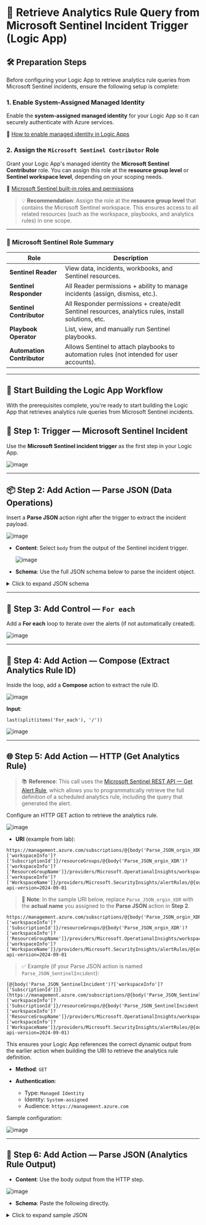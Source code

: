 # 🚨 Retrieve Analytics Rule Query from Microsoft Sentinel Incident Trigger (Logic App)

## 🛠️ Preparation Steps

Before configuring your Logic App to retrieve analytics rule queries from Microsoft Sentinel incidents, ensure the following setup is complete:

### 1. Enable System-Assigned Managed Identity

Enable the **system-assigned managed identity** for your Logic App so it can securely authenticate with Azure services.

🔗 [How to enable managed identity in Logic Apps](https://learn.microsoft.com/en-us/azure/logic-apps/authenticate-with-managed-identity?tabs=consumption)

### 2. Assign the `Microsoft Sentinel Contributor` Role

Grant your Logic App's managed identity the **Microsoft Sentinel Contributor** role. You can assign this role at the **resource group level** or **Sentinel workspace level**, depending on your scoping needs.

🔗 [Microsoft Sentinel built-in roles and permissions](https://learn.microsoft.com/en-us/azure/sentinel/roles)

> 💡 **Recommendation**: Assign the role at the **resource group level** that contains the Microsoft Sentinel workspace. This ensures access to all related resources (such as the workspace, playbooks, and analytics rules) in one scope.

---

### 🧾 Microsoft Sentinel Role Summary

| Role                       | Description                                                                                          |
| -------------------------- | ---------------------------------------------------------------------------------------------------- |
| **Sentinel Reader**        | View data, incidents, workbooks, and Sentinel resources.                                             |
| **Sentinel Responder**     | All Reader permissions + ability to manage incidents (assign, dismiss, etc.).                        |
| **Sentinel Contributor**   | All Responder permissions + create/edit Sentinel resources, analytics rules, install solutions, etc. |
| **Playbook Operator**      | List, view, and manually run Sentinel playbooks.                                                     |
| **Automation Contributor** | Allows Sentinel to attach playbooks to automation rules (not intended for user accounts).            |

---

## 🚀 Start Building the Logic App Workflow

With the prerequisites complete, you're ready to start building the Logic App that retrieves analytics rule queries from Microsoft Sentinel incidents.
## 🔁 Step 1: Trigger — Microsoft Sentinel Incident

Use the **Microsoft Sentinel incident trigger** as the first step in your Logic App.

![image](https://github.com/user-attachments/assets/7a090e5b-337a-4b36-9948-95c0f3296d37)

---

## 📦 Step 2: Add Action — Parse JSON (Data Operations)

Insert a **Parse JSON** action right after the trigger to extract the incident payload.

![image](https://github.com/user-attachments/assets/710cbf1c-59b3-45be-a2c6-950a28b4ccd6)

* **Content**: Select `body` from the output of the Sentinel incident trigger.

  ![image](https://github.com/user-attachments/assets/9b302155-16d2-4b12-b4c7-5d1a063f3683)

* **Schema**: Use the full JSON schema below to parse the incident object.

<details>
  <summary>Click to expand JSON schema</summary>

```json
{
  "type": "object",
  "properties": {
    "eventUniqueId": {
      "type": "string"
    },
    "objectSchemaType": {
      "type": "string"
    },
    "objectEventType": {
      "type": "string"
    },
    "workspaceInfo": {
      "type": "object",
      "properties": {
        "SubscriptionId": {
          "type": "string"
        },
        "ResourceGroupName": {
          "type": "string"
        },
        "WorkspaceName": {
          "type": "string"
        }
      }
    },
    "workspaceId": {
      "type": "string"
    },
    "object": {
      "type": "object",
      "properties": {
        "id": {
          "type": "string"
        },
        "name": {
          "type": "string"
        },
        "etag": {
          "type": "string"
        },
        "type": {
          "type": "string"
        },
        "properties": {
          "type": "object",
          "properties": {
            "title": {
              "type": "string"
            },
            "severity": {
              "type": "string"
            },
            "status": {
              "type": "string"
            },
            "owner": {
              "type": "object",
              "properties": {
                "objectId": {},
                "email": {},
                "assignedTo": {},
                "userPrincipalName": {}
              }
            },
            "labels": {
              "type": "array"
            },
            "firstActivityTimeUtc": {
              "type": "string"
            },
            "lastActivityTimeUtc": {
              "type": "string"
            },
            "lastModifiedTimeUtc": {
              "type": "string"
            },
            "createdTimeUtc": {
              "type": "string"
            },
            "incidentNumber": {
              "type": "integer"
            },
            "additionalData": {
              "type": "object",
              "properties": {
                "alertsCount": {
                  "type": "integer"
                },
                "bookmarksCount": {
                  "type": "integer"
                },
                "commentsCount": {
                  "type": "integer"
                },
                "alertProductNames": {
                  "type": "array",
                  "items": {
                    "type": "string"
                  }
                },
                "tactics": {
                  "type": "array"
                },
                "techniques": {
                  "type": "array"
                }
              }
            },
            "relatedAnalyticRuleIds": {
              "type": "array",
              "items": {
                "type": "string"
              }
            },
            "incidentUrl": {
              "type": "string"
            },
            "providerName": {
              "type": "string"
            },
            "providerIncidentId": {
              "type": "string"
            },
            "alerts": {
              "type": "array",
              "items": {
                "type": "object",
                "properties": {
                  "id": {
                    "type": "string"
                  },
                  "name": {
                    "type": "string"
                  },
                  "type": {
                    "type": "string"
                  },
                  "kind": {
                    "type": "string"
                  },
                  "properties": {
                    "type": "object",
                    "properties": {
                      "systemAlertId": {
                        "type": "string"
                      },
                      "tactics": {
                        "type": "array"
                      },
                      "alertDisplayName": {
                        "type": "string"
                      },
                      "confidenceLevel": {
                        "type": "string"
                      },
                      "severity": {
                        "type": "string"
                      },
                      "vendorName": {
                        "type": "string"
                      },
                      "productName": {
                        "type": "string"
                      },
                      "productComponentName": {
                        "type": "string"
                      },
                      "alertType": {
                        "type": "string"
                      },
                      "processingEndTime": {
                        "type": "string"
                      },
                      "status": {
                        "type": "string"
                      },
                      "endTimeUtc": {
                        "type": "string"
                      },
                      "startTimeUtc": {
                        "type": "string"
                      },
                      "timeGenerated": {
                        "type": "string"
                      },
                      "providerAlertId": {
                        "type": "string"
                      },
                      "resourceIdentifiers": {
                        "type": "array",
                        "items": {
                          "type": "object",
                          "properties": {
                            "type": {
                              "type": "string"
                            },
                            "workspaceId": {
                              "type": "string"
                            }
                          },
                          "required": [
                            "type",
                            "workspaceId"
                          ]
                        }
                      },
                      "additionalData": {
                        "type": "object",
                        "properties": {
                          "Query Period": {
                            "type": "string"
                          },
                          "Trigger Operator": {
                            "type": "string"
                          },
                          "Trigger Threshold": {
                            "type": "string"
                          },
                          "Correlation Id": {
                            "type": "string"
                          },
                          "Search Query Results Overall Count": {
                            "type": "string"
                          },
                          "Data Sources": {
                            "type": "string"
                          },
                          "Query": {
                            "type": "string"
                          },
                          "OriginalQuery": {
                            "type": "string"
                          },
                          "Query Start Time UTC": {
                            "type": "string"
                          },
                          "Query End Time UTC": {
                            "type": "string"
                          },
                          "Analytic Rule Ids": {
                            "type": "string"
                          },
                          "Event Grouping": {
                            "type": "string"
                          },
                          "Analytic Rule Name": {
                            "type": "string"
                          },
                          "ProcessedBySentinel": {
                            "type": "string"
                          },
                          "Alert generation status": {
                            "type": "string"
                          }
                        }
                      },
                      "friendlyName": {
                        "type": "string"
                      }
                    }
                  }
                },
                "required": [
                  "id",
                  "name",
                  "type",
                  "kind",
                  "properties"
                ]
              }
            },
            "bookmarks": {
              "type": "array"
            },
            "relatedEntities": {
              "type": "array",
              "items": {
                "type": "object",
                "properties": {
                  "id": {
                    "type": "string"
                  },
                  "name": {
                    "type": "string"
                  },
                  "type": {
                    "type": "string"
                  },
                  "kind": {
                    "type": "string"
                  },
                  "properties": {
                    "type": "object",
                    "properties": {
                      "domainName": {
                        "type": "string"
                      },
                      "friendlyName": {
                        "type": "string"
                      }
                    }
                  }
                },
                "required": [
                  "id",
                  "name",
                  "type",
                  "kind",
                  "properties"
                ]
              }
            },
            "comments": {
              "type": "array"
            }
          }
        }
      }
    }
  }
}
```

</details>

---

## 🔄 Step 3: Add Control — `For each`

Add a **For each** loop to iterate over the alerts (if not automatically created).

![image](https://github.com/user-attachments/assets/79618df7-fb89-4f70-9293-431d9a8ca0b8)

---

## 🧮 Step 4: Add Action — Compose (Extract Analytics Rule ID)

Inside the loop, add a **Compose** action to extract the rule ID.

![image](https://github.com/user-attachments/assets/5cb009d0-837a-4b93-9c19-65a8dc974589)

**Input**:

```plaintext
last(split(items('For_each'), '/'))
```

![image](https://github.com/user-attachments/assets/d11c5030-7e4d-487c-846a-1a1ccbb3bda0)

---

## 🌐 Step 5: Add Action — HTTP (Get Analytics Rule)

> 📚 **Reference**: This call uses the [Microsoft Sentinel REST API — Get Alert Rule](https://learn.microsoft.com/en-us/rest/api/securityinsights/alert-rules/get?view=rest-securityinsights-2024-09-01&tabs=HTTP), which allows you to programmatically retrieve the full definition of a scheduled analytics rule, including the query that generated the alert.

Configure an HTTP GET action to retrieve the analytics rule.

![image](https://github.com/user-attachments/assets/dca51f7f-0663-4615-921c-568ce74cb1fe)

* **URI** (example from lab):
```plaintext
https://management.azure.com/subscriptions/@{body('Parse_JSON_orgin_XDR')?['workspaceInfo']?['SubscriptionId']}/resourceGroups/@{body('Parse_JSON_orgin_XDR')?['workspaceInfo']?['ResourceGroupName']}/providers/Microsoft.OperationalInsights/workspaces/@{body('Parse_JSON_orgin_XDR')?['workspaceInfo']?['WorkspaceName']}/providers/Microsoft.SecurityInsights/alertRules/@{outputs('Compose_analytics_rule_id')}?api-version=2024-09-01
``` 
> 📌 **Note**: In the sample URI below, replace `Parse_JSON_orgin_XDR` with the **actual name** you assigned to the **Parse JSON** action in **Step 2**.

```plaintext
https://management.azure.com/subscriptions/@{body('Parse_JSON_orgin_XDR')?['workspaceInfo']?['SubscriptionId']}/resourceGroups/@{body('Parse_JSON_orgin_XDR')?['workspaceInfo']?['ResourceGroupName']}/providers/Microsoft.OperationalInsights/workspaces/@{body('Parse_JSON_orgin_XDR')?['workspaceInfo']?['WorkspaceName']}/providers/Microsoft.SecurityInsights/alertRules/@{outputs('Compose_analytics_rule_id')}?api-version=2024-09-01
```

> ✅ Example (if your Parse JSON action is named `Parse_JSON_SentinelIncident`):

```plaintext
[@{body('Parse_JSON_SentinelIncident')?['workspaceInfo']?['SubscriptionId']}](https://management.azure.com/subscriptions/@{body('Parse_JSON_SentinelIncident')?['workspaceInfo']?['SubscriptionId']}/resourceGroups/@{body('Parse_JSON_SentinelIncident')?['workspaceInfo']?['ResourceGroupName']}/providers/Microsoft.OperationalInsights/workspaces/@{body('Parse_JSON_SentinelIncident')?['workspaceInfo']?['WorkspaceName']}/providers/Microsoft.SecurityInsights/alertRules/@{outputs('Compose_analytics_rule_id')}?api-version=2024-09-01)
```
This ensures your Logic App references the correct dynamic output from the earlier action when building the URI to retrieve the analytics rule definition.


* **Method**: `GET`

* **Authentication**:

  * Type: `Managed Identity`
  * Identity: `System-assigned`
  * Audience: `https://management.azure.com`

Sample configuration:

![image](https://github.com/user-attachments/assets/5cfcea6d-bbce-4bf3-9864-9e9aa27d9e34)

---

## 🧩 Step 6: Add Action — Parse JSON (Analytics Rule Output)

* **Content**: Use the body output from the HTTP step.

![image](https://github.com/user-attachments/assets/6111d1b1-ac79-483e-b014-4029933f2e16)

* **Schema**: Paste the following directly.
<details>
  <summary>Click to expand sample JSON</summary>
	
```json
{
  "type": "object",
  "properties": {
    "id": {
      "type": "string"
    },
    "name": {
      "type": "string"
    },
    "etag": {
      "type": "string"
    },
    "type": {
      "type": "string"
    },
    "kind": {
      "type": "string"
    },
    "properties": {
      "type": "object",
      "properties": {
        "queryFrequency": {
          "type": "string"
        },
        "queryPeriod": {
          "type": "string"
        },
        "triggerOperator": {
          "type": "string"
        },
        "triggerThreshold": {
          "type": "integer"
        },
        "eventGroupingSettings": {
          "type": "object",
          "properties": {
            "aggregationKind": {
              "type": "string"
            }
          }
        },
        "incidentConfiguration": {
          "type": "object",
          "properties": {
            "createIncident": {
              "type": "boolean"
            },
            "groupingConfiguration": {
              "type": "object",
              "properties": {
                "enabled": {
                  "type": "boolean"
                },
                "reopenClosedIncident": {
                  "type": "boolean"
                },
                "lookbackDuration": {
                  "type": "string"
                },
                "matchingMethod": {
                  "type": "string"
                },
                "groupByEntities": {
                  "type": "array"
                },
                "groupByAlertDetails": {
                  "type": "array"
                },
                "groupByCustomDetails": {
                  "type": "array"
                }
              }
            }
          }
        },
        "customDetails": {
          "type": "object",
          "properties": {}
        },
        "alertDetailsOverride": {
          "type": "object",
          "properties": {
            "alertDynamicProperties": {
              "type": "array"
            }
          }
        },
        "severity": {
          "type": "string"
        },
        "query": {
          "type": "string"
        },
        "suppressionDuration": {
          "type": "string"
        },
        "suppressionEnabled": {
          "type": "boolean"
        },
        "tactics": {
          "type": "array"
        },
        "techniques": {
          "type": "array"
        },
        "displayName": {
          "type": "string"
        },
        "enabled": {
          "type": "boolean"
        },
        "description": {
          "type": "string"
        },
        "alertRuleTemplateName": {},
        "lastModifiedUtc": {
          "type": "string"
        }
      }
    }
  }
}
```
<details>

---

## 🧪 Step 7: Test — Use a Sample Incident

You can now test your workflow with a sample incident. At the final output of Step 6, you will get the full details of the analytics rule, including the original **KQL query**.

Sample output:

<details>
  <summary>Click to expand JSON schema</summary>
	
```json
{
	"id": "/subscriptions/59a6ba34-6a79-4b81-8cc1-64d5e21a4c4c/resourceGroups/demo-sentinel-logic-app-rg/providers/Microsoft.OperationalInsights/workspaces/demo-sentinel-logic-app-rg-workspace1/providers/Microsoft.SecurityInsights/alertRules/a1d7ba82-a14c-4245-a781-81481901f558",
	"name": "a1d7ba82-a14c-4245-a781-81481901f558",
	"etag": "\"0600cacf-0000-1800-0000-68427ffb0000\"",
	"type": "Microsoft.SecurityInsights/alertRules",
	"kind": "Scheduled",
	"properties": {
		"queryFrequency": "PT5M",
		"queryPeriod": "PT30M",
		"triggerOperator": "GreaterThan",
		"triggerThreshold": 0,
		"eventGroupingSettings": {
			"aggregationKind": "SingleAlert"
		},
		"incidentConfiguration": {
			"createIncident": true,
			"groupingConfiguration": {
				"enabled": false,
				"reopenClosedIncident": false,
				"lookbackDuration": "PT5H",
				"matchingMethod": "AllEntities",
				"groupByEntities": [],
				"groupByAlertDetails": [],
				"groupByCustomDetails": []
			}
		},
		"customDetails": {},
		"alertDetailsOverride": {
			"alertDynamicProperties": []
		},
		"severity": "Medium",
		"query": "ASimDnsActivityLogs\r\n// Querying the ASimDnsActivityLogs table, which contains normalized DNS activity data for analysis.\r\n\r\n| where TimeGenerated > ago(7d)\r\n// Filtering records to only include DNS events that occurred in the last 7 days from the current timestamp.\r\n// This ensures that we are analyzing recent DNS traffic for relevancy.\r\n\r\n| where SrcIpAddr == \"192.168.50.35\"\r\n// Further filtering to only include DNS queries that originated from a specific source IP address.\r\n// This is likely an endpoint or server of interest for investigation.\r\n\r\n| where EventSubType == \"request\"\r\n// Narrowing the focus to only include DNS *query* events (requests), excluding responses or other subtypes.\r\n// This is important for understanding what was asked, not necessarily what was answered.\r\n\r\n| where DnsQuery has \"microsoft.com\"\r\n// Filtering DNS queries that contain the string “microsoft.com” anywhere in the query.\r\n// This helps isolate traffic related to Microsoft domains, possibly for compliance or investigation.\r\n\r\n| extend\r\n    TopLevelDomain = tostring(split(DnsQuery, \".\")[-1]),\r\n// Extracting the top-level domain (TLD) from the DNS query string.\r\n// This is achieved by splitting the domain by periods and taking the last segment, e.g., \"com\" from \"www.microsoft.com\".\r\n\r\n    SecondLevelDomain = tostring(split(DnsQuery, \".\")[-2]),\r\n// Extracting the second-level domain (SLD), typically the domain name itself.\r\n// For \"www.microsoft.com\", this would be \"microsoft\".\r\n\r\n    QueryCategory = iif(\r\n        DnsQuery endswith \".local\" or DnsQuery startswith \"intranet.\", \r\n        \"Internal\", \r\n        \"External\"\r\n    ),\r\n// Categorizing the DNS query as \"Internal\" or \"External\".\r\n// Queries ending with \".local\" or starting with \"intranet.\" are assumed to be part of private or enterprise networks.\r\n// All other queries are treated as external, likely directed to public DNS resolvers.\r\n\r\n    ProtocolType = iif(\r\n        NetworkProtocol =~ \"udp\", \r\n        \"UDP\", \r\n        iif(NetworkProtocol =~ \"tcp\", \"TCP\", \"Other\")\r\n    ),\r\n// Interpreting the network protocol used for the DNS request.\r\n// Since DNS usually uses UDP (or sometimes TCP for large responses), this field helps track protocol-specific behavior.\r\n// If it's not UDP or TCP, we classify it as \"Other\".\r\n\r\n    QueryStatus = case(\r\n        EventResult has \"Success\", \"Success\",\r\n        EventResult has \"Fail\", \"Failure\",\r\n        \"Unknown\"\r\n    )\r\n// Deriving a simplified status value for the query based on the EventResult field.\r\n// If it contains \"Success\", we mark it as successful; if it has \"Fail\", it's marked as a failure.\r\n// Any other unrecognized value results in \"Unknown\", ensuring robustness.\r\n\r\n| where DnsQueryTypeName in~ (\"A\", \"AAAA\", \"CNAME\", \"MX\", \"TXT\", \"SOA\")\r\n// Further narrowing results to only include specific DNS record types of interest.\r\n// These include:\r\n//   - \"A\" and \"AAAA\": IP address mappings for IPv4 and IPv6 respectively.\r\n//   - \"CNAME\": Canonical name (alias) records.\r\n//   - \"MX\": Mail exchange records for email delivery.\r\n//   - \"TXT\": Arbitrary text data often used for domain verification.\r\n//   - \"SOA\": Start of authority records, indicating DNS zone ownership.\r\n// The `in~` operator performs case-insensitive matching.\r\n\r\n| summarize\r\n    TotalQueries = count(),\r\n// Counting the total number of matching DNS requests for each time bin and grouping.\r\n\r\n    SuccessQueries = countif(QueryStatus == \"Success\"),\r\n// Counting how many of those requests were marked as successful (resolved properly).\r\n\r\n    FailureQueries = countif(QueryStatus == \"Failure\"),\r\n// Counting how many requests failed (e.g., domain not found, timeout, refused).\r\n\r\n    ExternalQueries = countif(QueryCategory == \"External\"),\r\n// Counting how many queries were classified as \"External\" DNS lookups.\r\n// This is useful to understand exposure to public domains or exfiltration behavior.\r\n\r\n    DistinctDomains = dcount(DnsQuery)\r\n// Calculating the number of unique DNS queries (de-duplicated) for each grouping.\r\n// Helps assess variety in DNS activity — high diversity may indicate scanning or malware behavior.\r\n\r\n    by bin(TimeGenerated, 1h), SrcIpAddr, DnsQueryTypeName, ProtocolType\r\n// Grouping the results by:\r\n//   - 1-hour time windows (`bin(TimeGenerated, 1h)`) for temporal trend analysis.\r\n//   - Source IP address, to keep activity per host separate.\r\n//   - DNS query type, to analyze trends by record type (e.g., A vs MX).\r\n//   - Network protocol used, to compare usage patterns across UDP, TCP, etc.\r\n\r\n| order by TimeGenerated desc\r\n// Sorting the final output in reverse chronological order, so the most recent activity appears first.\r\n// This is typical for time-series dashboards and investigative workflows.\r\n",
		"suppressionDuration": "PT5H",
		"suppressionEnabled": false,
		"tactics": [],
		"techniques": [],
		"displayName": "Notify dns query events",
		"enabled": false,
		"description": "",
		"alertRuleTemplateName": null,
		"lastModifiedUtc": "2025-06-06T05:43:22.3300748Z"
	}
}
```
<details>
	
The `query` field will contain the exact rule logic used to trigger the incident, such as:

> ✅ **Tip**: This lets you extract and reuse the query logic directly in other automations, investigations, or documentation.
